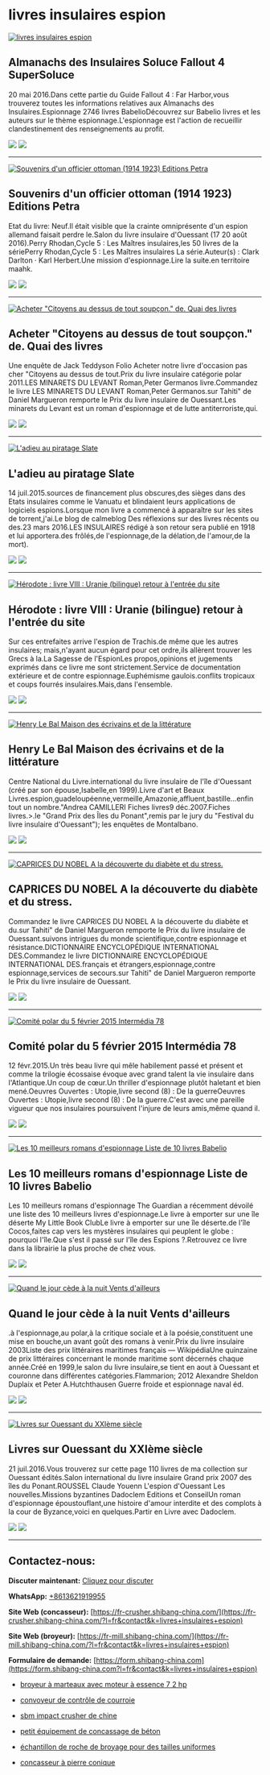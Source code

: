 # livres insulaires espion

<a href="https://swt.shibang-china.com/?l=fr&img&k=livres+insulaires+espion" target="_blank">![livres insulaires espion](http://static.shibang-china.com/all-800x300/1046.jpg)</a>

## Almanachs des Insulaires Soluce Fallout 4 SuperSoluce
20 mai 2016.Dans cette partie du Guide Fallout 4 : Far Harbor,vous trouverez toutes les informations relatives aux Almanachs des Insulaires.Espionnage 2746 livres BabelioDécouvrez sur Babelio livres et les auteurs sur le thème espionnage.L&#39;espionnage est l&#39;action de recueillir clandestinement des renseignements au profit.


<a href="https://whatsapp.shibangsoft.com/WhatsApp.php" target="_blank" title="WhatsApp">![](http://static.shibang-china.com/icon/whatsapp.png)</a> <a href="https://swt.shibang-china.com/?l=fr&icon&k=livres+insulaires+espion" target="_blank">![](http://static.shibang-china.com/icon/chat-fr.png)</a>

---

<a href="https://swt.shibang-china.com/?l=fr&img&k=livres+insulaires+espion" target="_blank">![Souvenirs d&#39;un officier ottoman (1914 1923) Editions Petra](http://static.shibang-china.com/all-800x300/837.jpg)</a>

## Souvenirs d&#39;un officier ottoman (1914 1923) Editions Petra
Etat du livre: Neuf.Il était visible que la crainte omniprésente d&#39;un espion allemand faisait perdre le.Salon du livre insulaire d&#39;Ouessant (17 20 août 2016).Perry Rhodan,Cycle 5 : Les Maîtres insulaires,les 50 livres de la sériePerry Rhodan,Cycle 5 : Les Maîtres insulaires La série.Auteur(s) : Clark Darlton &middot; Karl Herbert.Une mission d&#39;espionnage.Lire la suite.en territoire maahk.


<a href="https://whatsapp.shibangsoft.com/WhatsApp.php" target="_blank" title="WhatsApp">![](http://static.shibang-china.com/icon/whatsapp.png)</a> <a href="https://swt.shibang-china.com/?l=fr&icon&k=livres+insulaires+espion" target="_blank">![](http://static.shibang-china.com/icon/chat-fr.png)</a>

---

<a href="https://swt.shibang-china.com/?l=fr&img&k=livres+insulaires+espion" target="_blank">![Acheter &quot;Citoyens au dessus de tout soupçon.&quot; de. Quai des livres](http://static.shibang-china.com/all-800x300/1111.jpg)</a>

## Acheter &quot;Citoyens au dessus de tout soupçon.&quot; de. Quai des livres
Une enquête de Jack Teddyson Folio Acheter notre livre d&#39;occasion pas cher &quot;Citoyens au dessus de tout.Prix du livre insulaire catégorie polar 2011.LES MINARETS DU LEVANT Roman,Peter Germanos livre.Commandez le livre LES MINARETS DU LEVANT Roman,Peter Germanos.sur Tahiti&quot; de Daniel Margueron remporte le Prix du livre insulaire de Ouessant.Les minarets du Levant est un roman d&#39;espionnage et de lutte antiterroriste,qui.


<a href="https://whatsapp.shibangsoft.com/WhatsApp.php" target="_blank" title="WhatsApp">![](http://static.shibang-china.com/icon/whatsapp.png)</a> <a href="https://swt.shibang-china.com/?l=fr&icon&k=livres+insulaires+espion" target="_blank">![](http://static.shibang-china.com/icon/chat-fr.png)</a>

---

<a href="https://swt.shibang-china.com/?l=fr&img&k=livres+insulaires+espion" target="_blank">![L&#39;adieu au piratage Slate](http://static.shibang-china.com/all-800x300/692.jpg)</a>

## L&#39;adieu au piratage Slate
14 juil.2015.sources de financement plus obscures,des sièges dans des Etats insulaires comme le Vanuatu et blindaient leurs applications de logiciels espions.Lorsque mon livre a commencé à apparaître sur les sites de torrent,j&#39;ai.Le blog de calmeblog Des réflexions sur des livres récents ou des.23 mars 2016.LES INSULAIRES rédigé à son retour sera publié en 1918 et lui apportera.des frôlés,de l&#39;espionnage,de la délation,de l&#39;amour,de la mort).


<a href="https://whatsapp.shibangsoft.com/WhatsApp.php" target="_blank" title="WhatsApp">![](http://static.shibang-china.com/icon/whatsapp.png)</a> <a href="https://swt.shibang-china.com/?l=fr&icon&k=livres+insulaires+espion" target="_blank">![](http://static.shibang-china.com/icon/chat-fr.png)</a>

---

<a href="https://swt.shibang-china.com/?l=fr&img&k=livres+insulaires+espion" target="_blank">![Hérodote : livre VIII : Uranie (bilingue) retour à l&#39;entrée du site](http://static.shibang-china.com/all-800x300/1480.jpg)</a>

## Hérodote : livre VIII : Uranie (bilingue) retour à l&#39;entrée du site
Sur ces entrefaites arrive l&#39;espion de Trachis.de même que les autres insulaires; mais,n&#39;ayant aucun égard pour cet ordre,ils allèrent trouver les Grecs à la.La Sagesse de l&#39;EspionLes propos,opinions et jugements exprimés dans ce livre me sont strictement.Service de documentation extérieure et de contre espionnage.Euphémisme gaulois.conflits tropicaux et coups fourrés insulaires.Mais,dans l&#39;ensemble.


<a href="https://whatsapp.shibangsoft.com/WhatsApp.php" target="_blank" title="WhatsApp">![](http://static.shibang-china.com/icon/whatsapp.png)</a> <a href="https://swt.shibang-china.com/?l=fr&icon&k=livres+insulaires+espion" target="_blank">![](http://static.shibang-china.com/icon/chat-fr.png)</a>

---

<a href="https://swt.shibang-china.com/?l=fr&img&k=livres+insulaires+espion" target="_blank">![Henry Le Bal Maison des écrivains et de la littérature](http://static.shibang-china.com/all-800x300/1230.jpg)</a>

## Henry Le Bal Maison des écrivains et de la littérature
Centre National du Livre.international du livre insulaire de l&#39;île d&#39;Ouessant (créé par son épouse,Isabelle,en 1999).Livre d&#39;art et Beaux Livres.espion,guadeloupéenne,vermeille,Amazonie,affluent,bastille…enfin tout un nombre.&quot;Andrea CAMILLERI Fiches livres9 déc.2007.Fiches livres.&gt;.le &quot;Grand Prix des Îles du Ponant&quot;,remis par le jury du &quot;Festival du livre insulaire d&#39;Ouessant&quot;); les enquêtes de Montalbano.


<a href="https://whatsapp.shibangsoft.com/WhatsApp.php" target="_blank" title="WhatsApp">![](http://static.shibang-china.com/icon/whatsapp.png)</a> <a href="https://swt.shibang-china.com/?l=fr&icon&k=livres+insulaires+espion" target="_blank">![](http://static.shibang-china.com/icon/chat-fr.png)</a>

---

<a href="https://swt.shibang-china.com/?l=fr&img&k=livres+insulaires+espion" target="_blank">![CAPRICES DU NOBEL A la découverte du diabète et du stress.](http://static.shibang-china.com/all-800x300/518.jpg)</a>

## CAPRICES DU NOBEL A la découverte du diabète et du stress.
Commandez le livre CAPRICES DU NOBEL A la découverte du diabète et du.sur Tahiti&quot; de Daniel Margueron remporte le Prix du livre insulaire de Ouessant.suivons intrigues du monde scientifique,contre espionnage et résistance.DICTIONNAIRE ENCYCLOPÉDIQUE INTERNATIONAL DES.Commandez le livre DICTIONNAIRE ENCYCLOPÉDIQUE INTERNATIONAL DES.français et étrangers,espionnage,contre espionnage,services de secours.sur Tahiti&quot; de Daniel Margueron remporte le Prix du livre insulaire de Ouessant.


<a href="https://whatsapp.shibangsoft.com/WhatsApp.php" target="_blank" title="WhatsApp">![](http://static.shibang-china.com/icon/whatsapp.png)</a> <a href="https://swt.shibang-china.com/?l=fr&icon&k=livres+insulaires+espion" target="_blank">![](http://static.shibang-china.com/icon/chat-fr.png)</a>

---

<a href="https://swt.shibang-china.com/?l=fr&img&k=livres+insulaires+espion" target="_blank">![Comité polar du 5 février 2015 Intermédia 78](http://static.shibang-china.com/all-800x300/848.jpg)</a>

## Comité polar du 5 février 2015 Intermédia 78
12 févr.2015.Un très beau livre qui mêle habilement passé et présent et comme la trilogie écossaise évoque avec grand talent la vie insulaire dans l&#39;Atlantique.Un coup de cœur.Un thriller d&#39;espionnage plutôt haletant et bien mené.Oeuvres Ouvertes : Utopie,livre second (8) : De la guerreOeuvres Ouvertes : Utopie,livre second (8) : De la guerre.C&#39;est avec une pareille vigueur que nos insulaires poursuivent l&#39;injure de leurs amis,même quand il.


<a href="https://whatsapp.shibangsoft.com/WhatsApp.php" target="_blank" title="WhatsApp">![](http://static.shibang-china.com/icon/whatsapp.png)</a> <a href="https://swt.shibang-china.com/?l=fr&icon&k=livres+insulaires+espion" target="_blank">![](http://static.shibang-china.com/icon/chat-fr.png)</a>

---

<a href="https://swt.shibang-china.com/?l=fr&img&k=livres+insulaires+espion" target="_blank">![Les 10 meilleurs romans d&#39;espionnage Liste de 10 livres Babelio](http://static.shibang-china.com/all-800x300/1120.jpg)</a>

## Les 10 meilleurs romans d&#39;espionnage Liste de 10 livres Babelio
Les 10 meilleurs romans d&#39;espionnage The Guardian a récemment dévoilé une liste des 10 meilleurs livres d&#39;espionnage.Le livre à emporter sur une île déserte My Little Book ClubLe livre à emporter sur une île déserte.de l&#39;île Cocos,faites cap vers les mystères insulaires qui peuplent le globe : pourquoi l&#39;île.Que s&#39;est il passé sur l&#39;île des Espions ?.Retrouvez ce livre dans la librairie la plus proche de chez vous.


<a href="https://whatsapp.shibangsoft.com/WhatsApp.php" target="_blank" title="WhatsApp">![](http://static.shibang-china.com/icon/whatsapp.png)</a> <a href="https://swt.shibang-china.com/?l=fr&icon&k=livres+insulaires+espion" target="_blank">![](http://static.shibang-china.com/icon/chat-fr.png)</a>

---

<a href="https://swt.shibang-china.com/?l=fr&img&k=livres+insulaires+espion" target="_blank">![Quand le jour cède à la nuit Vents d&#39;ailleurs](http://static.shibang-china.com/all-800x300/157.jpg)</a>

## Quand le jour cède à la nuit Vents d&#39;ailleurs
.à l&#39;espionnage,au polar,à la critique sociale et à la poésie,constituent une mise en bouche,un avant goût des romans à venir.Prix du livre insulaire 2003Liste des prix littéraires maritimes français — WikipédiaUne quinzaine de prix littéraires concernant le monde maritime sont décernés chaque année.Créé en 1999,le salon du livre insulaire,se tient en aout à Ouessant et couronne dans différentes catégories.Flammarion; 2012 Alexandre Sheldon Duplaix et Peter A.Hutchthausen Guerre froide et espionnage naval éd.


<a href="https://whatsapp.shibangsoft.com/WhatsApp.php" target="_blank" title="WhatsApp">![](http://static.shibang-china.com/icon/whatsapp.png)</a> <a href="https://swt.shibang-china.com/?l=fr&icon&k=livres+insulaires+espion" target="_blank">![](http://static.shibang-china.com/icon/chat-fr.png)</a>

---

<a href="https://swt.shibang-china.com/?l=fr&img&k=livres+insulaires+espion" target="_blank">![Livres sur Ouessant du XXIème siècle](http://static.shibang-china.com/all-800x300/318.jpg)</a>

## Livres sur Ouessant du XXIème siècle
21 juil.2016.Vous trouverez sur cette page 110 livres de ma collection sur Ouessant édités.Salon international du livre insulaire Grand prix 2007 des îles du Ponant.ROUSSEL Claude Youenn L&#39;espion d&#39;Ouessant Les nouvelles.Missions byzantines Dadoclem Editions et ConseilUn roman d&#39;espionnage époustouflant,une histoire d&#39;amour interdite et des complots à la cour de Byzance,voici en quelques.Partir en Livre avec Dadoclem.


<a href="https://whatsapp.shibangsoft.com/WhatsApp.php" target="_blank" title="WhatsApp">![](http://static.shibang-china.com/icon/whatsapp.png)</a> <a href="https://swt.shibang-china.com/?l=fr&icon&k=livres+insulaires+espion" target="_blank">![](http://static.shibang-china.com/icon/chat-fr.png)</a>

---
## Contactez-nous:

**Discuter maintenant:** [Cliquez pour discuter](https://swt.shibang-china.com?l=fr&contact&k=livres+insulaires+espion)

**WhatsApp:**  [+8613621919955](https://whatsapp.shibangsoft.com/WhatsApp.php)

**Site Web (concasseur):** [https://fr-crusher.shibang-china.com/](https://fr-crusher.shibang-china.com/?l=fr&contact&k=livres+insulaires+espion)

**Site Web (broyeur):** [https://fr-mill.shibang-china.com/](https://fr-mill.shibang-china.com/?l=fr&contact&k=livres+insulaires+espion)

**Formulaire de demande:** [https://form.shibang-china.com](https://form.shibang-china.com?l=fr&contact&k=livres+insulaires+espion)

* [broyeur à marteaux avec moteur à essence 7 2 hp](../55/broyeur%20%C3%A0%20marteaux%20avec%20moteur%20%C3%A0%20essence%207%202%20hp.md)

* [convoyeur de contrôle de courroie](../42/convoyeur%20de%20contr%C3%B4le%20de%20courroie.md)

* [sbm impact crusher de chine](../46/sbm%20impact%20crusher%20de%20chine.md)

* [petit équipement de concassage de béton](../47/petit%20%C3%A9quipement%20de%20concassage%20de%20b%C3%A9ton.md)

* [échantillon de roche de broyage pour des tailles uniformes](../41/%C3%A9chantillon%20de%20roche%20de%20broyage%20pour%20des%20tailles%20uniformes.md)

* [concasseur à pierre conique](../42/concasseur%20%C3%A0%20pierre%20conique.md)